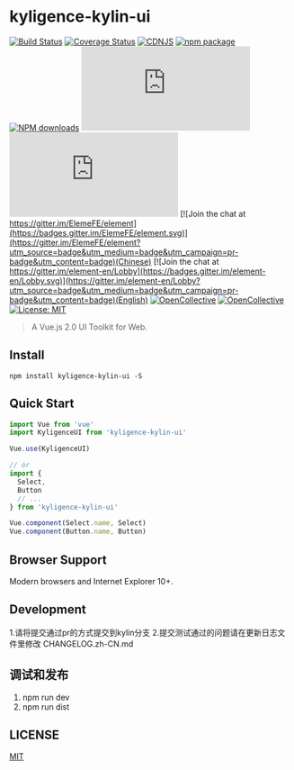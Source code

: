 
# kyligence-kylin-ui

[![Build Status](https://travis-ci.org/ElemeFE/element.svg?branch=master)](https://travis-ci.org/ElemeFE/element)
[![Coverage Status](https://coveralls.io/repos/github/ElemeFE/element/badge.svg?branch=master)](https://coveralls.io/github/ElemeFE/element?branch=master)
[![CDNJS](https://img.shields.io/cdnjs/v/element-ui.svg)](https://cdnjs.com/libraries/kyligence-ui)
[![npm package](https://img.shields.io/npm/v/element-ui.svg)](https://www.npmjs.org/package/kyligence-ui)
[![NPM downloads](http://img.shields.io/npm/dm/element-ui.svg)](https://npmcharts.com/compare/kyligence-ui?minimal=true)
![JS gzip size](http://img.badgesize.io/https://unpkg.com/kyligence-ui/lib/index.js?compression=gzip&label=gzip%20size:%20JS)
![CSS gzip size](http://img.badgesize.io/https://unpkg.com/kyligence-ui/lib/theme-chalk/index.css?compression=gzip&label=gzip%20size:%20CSS)
[![Join the chat at https://gitter.im/ElemeFE/element](https://badges.gitter.im/ElemeFE/element.svg)](https://gitter.im/ElemeFE/element?utm_source=badge&utm_medium=badge&utm_campaign=pr-badge&utm_content=badge)(Chinese)
[![Join the chat at https://gitter.im/element-en/Lobby](https://badges.gitter.im/element-en/Lobby.svg)](https://gitter.im/element-en/Lobby?utm_source=badge&utm_medium=badge&utm_campaign=pr-badge&utm_content=badge)(English)
[![OpenCollective](https://opencollective.com/element/backers/badge.svg)](#backers) 
[![OpenCollective](https://opencollective.com/element/sponsors/badge.svg)](#sponsors)
 [![License: MIT](https://img.shields.io/badge/License-MIT-yellow.svg)](LICENSE)
> A Vue.js 2.0 UI Toolkit for Web.


## Install
```shell
npm install kyligence-kylin-ui -S
```

## Quick Start
``` javascript
import Vue from 'vue'
import KyligenceUI from 'kyligence-kylin-ui'

Vue.use(KyligenceUI)

// or
import {
  Select,
  Button
  // ...
} from 'kyligence-kylin-ui'

Vue.component(Select.name, Select)
Vue.component(Button.name, Button)
```

## Browser Support
Modern browsers and Internet Explorer 10+.

## Development
1.请将提交通过pr的方式提交到kylin分支
2.提交测试通过的问题请在更新日志文件里修改 CHANGELOG.zh-CN.md

## 调试和发布
1. npm run dev
2. npm run dist

## LICENSE
[MIT](LICENSE)
